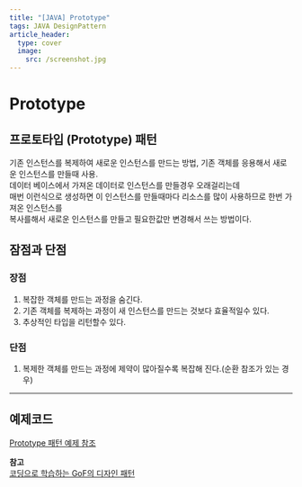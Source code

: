 ```yaml
---
title: "[JAVA] Prototype"
tags: JAVA DesignPattern
article_header:
  type: cover
  image:
    src: /screenshot.jpg
---
```


# Prototype
## 프로토타입 (Prototype) 패턴
기존 인스턴스를 복제하여 새로운 인스턴스를 만드는 방법, 기존 객체를 응용해서 새로운 인스턴스를 만들때 사용.<br>
데이터 베이스에서 가져온 데이터로 인스턴스를 만들경우 오래걸리는데 <br>
매번 이런식으로 생성하면 이 인스턴스를 만들때마다 리소스를 많이 사용하므로 한번 가져온 인스턴스를 <br>
복사를해서 새로운 인스턴스를 만들고 필요한값만 변경해서 쓰는 방법이다.<br>


## 잠점과 단점
### 장점
1. 복잡한 객체를 만드는 과정을 숨긴다.
2. 기존 객체를 복제하는 과정이 새 인스턴스를 만드는 것보다 효율적일수 있다.
3. 추상적인 타입을 리턴할수 있다. 

### 단점
1. 복제한 객체를 만드는 과정에 제약이 많아질수록 복잡해 진다.(순환 참조가 있는 경우)

--- 
## 예제코드
[Prototype 패턴 예제 참조](https://www.journaldev.com/1440/prototype-design-pattern-in-java)

**참고**<br>
[코딩으로 학습하는 GoF의 디자인 패턴](https://www.inflearn.com/course/%EB%94%94%EC%9E%90%EC%9D%B8-%ED%8C%A8%ED%84%B4)

